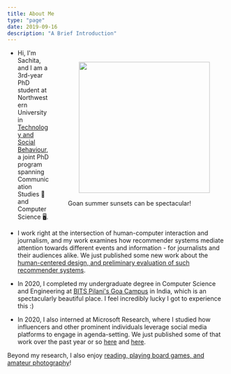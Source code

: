 ```yaml
---
title: About Me
type: "page"
date: 2019-09-16
description: "A Brief Introduction"
---
```


<!-- <figure>
 <img style="float: right; margin: 15px 15px 15px 25px;" src="../img/broadway.jpg" width="320" />
</figure> -->

<figure class='with_caption' style="float: right">
 <img style="margin: 15px 0px 15px 25px;" src="../img/goan_sunset.jpg" width="300" />
 <figcaption> Goan summer sunsets can be spectacular!</figcaption>
</figure>

- Hi, I'm Sachita, and I am a 3rd-year PhD student at Northwestern University in [Technology and Social Behaviour](https://tsb.northwestern.edu), a joint PhD program spanning Communication Studies 💬 and Computer Science 🖥️.

- I work right at the intersection of human-computer interaction and journalism, and my work examines how recommender systems mediate attention towards different events and information - for journalists and their audiences alike. We just published some new work about the [human-centered design, and preliminary evaluation of such recommender systems](https://nishalsach.github.io/pdfs/2022-newsworthiness.pdf).

- In 2020, I completed my undergraduate degree in Computer Science and Engineering at [BITS Pilani's Goa Campus](https://www.bits-pilani.ac.in/goa/) in India, which is an spectacularly beautiful place. I feel incredibly lucky I got to experience this :)

- In 2020, I also interned at Microsoft Research, where I studied how influencers and other prominent individuals leverage social media platforms to engage in agenda-setting. We  just published some of that work over the past year or so [here](/pdfs/2022-voting-with-the-stars.pdf) and [here](/pdfs/2022-devotees.pdf).

<!-- - Over my research career thus far, I've worked with some wonderful people on some fascinating ideas such as:
    - running computer simulations to model evolutionary theories, 
    - designing visualizations to communicate the impact of climate change, 
    - studying the novelty of tropes in films, 
    - working with journalists to design recommender systems for newsrooms   -->


<!-- I completed my undergraduate thesis in 2019 under [Dr. Luis Amaral](https://amaral.northwestern.edu/people/amaral/) at Northwestern Univeristy, where I studied the interplay and evolution of cinematic tropes in American films, by modelling complex network dynamics of said tropes. In Summer 2020, I worked with [Dr. Joyojeet Pal](https://www.microsoft.com/en-us/research/people/jopal/) and team, in the [Technology for Emerging Markets](https://www.microsoft.com/en-us/research/theme/technology-for-emerging-markets/) group at Microsoft Research, India.  -->

<!-- 
<figure class='with_caption' style="float: left">
 <img style="margin: 15px 25px 15px 15px;" src="../img/panjim.png" width="230" />
 <figcaption> Panjim in Goa AKA Heaven</figcaption>
</figure> -->
<!-- 
In my free time, I love to read anything and everything I can get my hands on, and sometimes, I even write. I'm also a photography enthusiast, although I don't think I'm very good at it.

I am also a part of the founding and editorial team of the [BITS R&D blog](https://bitsrnd.wordpress.com), which documents the research endeavours of BITS students and alumni for public benefit. I love helping my juniors figure how to get into research as an undergrad, because I really benefited from my own seniors taking out the time to help me explore research, to see if it was the right career for me to pursue. So if you're reading this and need help, feel free to email me and I'd be happy to be a sounding board with whatever you'd like! -->

Beyond my research, I also enjoy [reading, playing board games, and amateur photography](../cool_stuff/2020-06-16-cool-stuff/)!

<!-- # Experience

<img style="float: left; margin: 0px 20px 5px 0px;" src="../img/msr_logo.jpeg" width="75" />
### [Microsoft Research, India](https://northwestern.edu)
#### Summer Research Intern, 2020

<br>

<img style="float: left; margin: 0px 20px 5px 0px;" src="../img/iisc_logo.png" width="75" />
### [Indian Institute of Science](https://www.iisc.ac.in)
#### Remote Research Intern, 2019

<br>

<img style="float: left; margin: 0px 20px 5px 0px;" src="../img/iit_madras_logo.png" width="75" />
### [IIT Madras](https://www.iitm.ac.in)
#### Summer Research Intern, 2018

<br>

# Education

<img style="float: left; margin: 0px 20px 5px 0px;" src="../img/northwestern_logo.png" width="75" />
### [Northwestern University](https://tsb.northwestern.edu/)
#### PhD, Technology and Social Behaviour, Ongoing

<br>

<img style="float: left; margin: 0px 20px 5px 0px;" src="../img/bits_pilani_logo.png" width="75" />
### [BITS Pilani K. K. Birla Goa Campus](https://www.bits-pilani.ac.in/goa/)
#### B.E. Computer Science, 2016-2020

<br>


 -->

